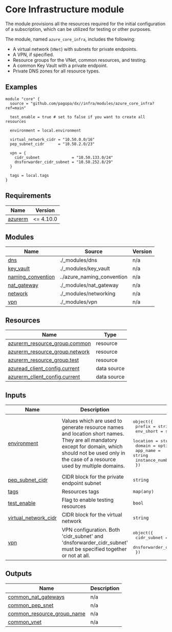 # Core Infrastructure module
The module provisions all the resources required for the initial configuration of a subscription, which can be utilized for testing or other purposes.

The module, named `azure_core_infra`, includes the following:

- A virtual network (`VNet`) with subnets for private endpoints.
- A VPN, if specified.
- Resource groups for the VNet, common resources, and testing.
- A common Key Vault with a private endpoint.
- Private DNS zones for all resource types.

## Examples

```hcl
module "core" {
  source = "github.com/pagopa/dx//infra/modules/azure_core_infra?ref=main"

  test_enable = true # set to false if you want to create all resources

  environment = local.environment

  virtual_network_cidr = "10.50.0.0/16"
  pep_subnet_cidr      = "10.50.2.0/23"

  vpn = {
    cidr_subnet              = "10.50.133.0/24"
    dnsforwarder_cidr_subnet = "10.50.252.8/29"
  }

  tags = local.tags
}
```

<!-- BEGIN_TF_DOCS -->
## Requirements

| Name | Version |
|------|---------|
| <a name="requirement_azurerm"></a> [azurerm](#requirement\_azurerm) | <= 4.10.0 |

## Modules

| Name | Source | Version |
|------|--------|---------|
| <a name="module_dns"></a> [dns](#module\_dns) | ./_modules/dns | n/a |
| <a name="module_key_vault"></a> [key\_vault](#module\_key\_vault) | ./_modules/key_vault | n/a |
| <a name="module_naming_convention"></a> [naming\_convention](#module\_naming\_convention) | ../azure_naming_convention | n/a |
| <a name="module_nat_gateway"></a> [nat\_gateway](#module\_nat\_gateway) | ./_modules/nat_gateway | n/a |
| <a name="module_network"></a> [network](#module\_network) | ./_modules/networking | n/a |
| <a name="module_vpn"></a> [vpn](#module\_vpn) | ./_modules/vpn | n/a |

## Resources

| Name | Type |
|------|------|
| [azurerm_resource_group.common](https://registry.terraform.io/providers/hashicorp/azurerm/latest/docs/resources/resource_group) | resource |
| [azurerm_resource_group.network](https://registry.terraform.io/providers/hashicorp/azurerm/latest/docs/resources/resource_group) | resource |
| [azurerm_resource_group.test](https://registry.terraform.io/providers/hashicorp/azurerm/latest/docs/resources/resource_group) | resource |
| [azuread_client_config.current](https://registry.terraform.io/providers/hashicorp/azuread/latest/docs/data-sources/client_config) | data source |
| [azurerm_client_config.current](https://registry.terraform.io/providers/hashicorp/azurerm/latest/docs/data-sources/client_config) | data source |

## Inputs

| Name | Description | Type | Default | Required |
|------|-------------|------|---------|:--------:|
| <a name="input_environment"></a> [environment](#input\_environment) | Values which are used to generate resource names and location short names. They are all mandatory except for domain, which should not be used only in the case of a resource used by multiple domains. | <pre>object({<br/>    prefix          = string<br/>    env_short       = string<br/>    location        = string<br/>    domain          = optional(string)<br/>    app_name        = string<br/>    instance_number = string<br/>  })</pre> | n/a | yes |
| <a name="input_pep_subnet_cidr"></a> [pep\_subnet\_cidr](#input\_pep\_subnet\_cidr) | CIDR block for the private endpoint subnet | `string` | n/a | yes |
| <a name="input_tags"></a> [tags](#input\_tags) | Resources tags | `map(any)` | n/a | yes |
| <a name="input_test_enable"></a> [test\_enable](#input\_test\_enable) | Flag to enable testing resources | `bool` | `false` | no |
| <a name="input_virtual_network_cidr"></a> [virtual\_network\_cidr](#input\_virtual\_network\_cidr) | CIDR block for the virtual network | `string` | n/a | yes |
| <a name="input_vpn"></a> [vpn](#input\_vpn) | VPN configuration. Both 'cidr\_subnet' and 'dnsforwarder\_cidr\_subnet' must be specified together or not at all. | <pre>object({<br/>    cidr_subnet              = optional(string, "")<br/>    dnsforwarder_cidr_subnet = optional(string, "")<br/>  })</pre> | `{}` | no |

## Outputs

| Name | Description |
|------|-------------|
| <a name="output_common_nat_gateways"></a> [common\_nat\_gateways](#output\_common\_nat\_gateways) | n/a |
| <a name="output_common_pep_snet"></a> [common\_pep\_snet](#output\_common\_pep\_snet) | n/a |
| <a name="output_common_resource_group_name"></a> [common\_resource\_group\_name](#output\_common\_resource\_group\_name) | n/a |
| <a name="output_common_vnet"></a> [common\_vnet](#output\_common\_vnet) | n/a |
<!-- END_TF_DOCS -->
